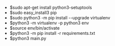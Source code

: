  - $sudo apt-get install python3-setuptools
 - $sudo easy_install3 pip
 - $sudo python3 -m pip install --upgrade virtualenv
 - $python3 -m virtualenv -p python3 env
 - $source env/bin/activate
 - $python3 -m pip install -r requirements.txt
 - $python3 main.py

